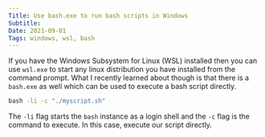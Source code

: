 ```yaml
---
Title: Use bash.exe to run bash scripts in Windows
Subtitle:
Date: 2021-09-01
Tags: windows, wsl, bash
---
```


If you have the Windows Subsystem for Linux (WSL) installed then you can use `wsl.exe` to start
any linux distribution you have installed from the command prompt. What I recently learned about
though is that there is a `bash.exe` as well which can be used to execute a bash script directly.

<!--more-->

```cmd
bash -li -c "./myscript.sh"
```

The `-li` flag starts the `bash` instance as a login shell and the `-c` flag is the command to execute.
In this case, execute our script directly.
